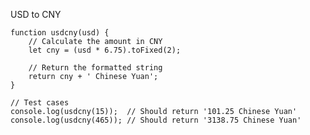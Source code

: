 USD to CNY

    function usdcny(usd) {
        // Calculate the amount in CNY
        let cny = (usd * 6.75).toFixed(2);
    
        // Return the formatted string
        return cny + ' Chinese Yuan';
    }
    
    // Test cases
    console.log(usdcny(15));  // Should return '101.25 Chinese Yuan'
    console.log(usdcny(465)); // Should return '3138.75 Chinese Yuan'
